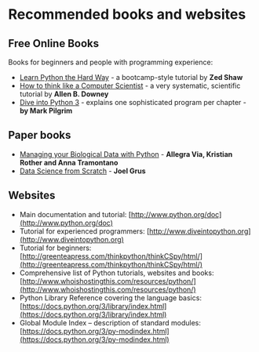 
# Recommended books and websites

## Free Online Books

Books for beginners and people with programming experience:

* [Learn Python the Hard Way](http://learnpythonthehardway.org/) - a bootcamp-style tutorial by **Zed Shaw**
* [How to think like a Computer Scientist](http://www.greenteapress.com/thinkpython/) - a very systematic, scientific tutorial by **Allen B. Downey**
* [Dive into Python 3](http://www.diveintopython3.net/) - explains one sophisticated program per chapter - **by Mark Pilgrim**

## Paper books

* [Managing your Biological Data with Python](https://www.crcpress.com/Managing-Your-Biological-Data-with-Python/Via-Rother-Tramontano/9781439880937) - **Allegra Via, Kristian Rother and Anna Tramontano**
* [Data Science from Scratch](http://shop.oreilly.com/product/0636920033400.do) - **Joel Grus**

## Websites

* Main documentation and tutorial: [http://www.python.org/doc](http://www.python.org/doc)
* Tutorial for experienced programmers: [http://www.diveintopython.org](http://www.diveintopython.org)
* Tutorial for beginners: [http://greenteapress.com/thinkpython/thinkCSpy/html/](http://greenteapress.com/thinkpython/thinkCSpy/html/)
* Comprehensive list of Python tutorials, websites and books: [http://www.whoishostingthis.com/resources/python/](http://www.whoishostingthis.com/resources/python/)
* Python Library Reference covering the language basics: [https://docs.python.org/3/library/index.html](https://docs.python.org/3/library/index.html)
* Global Module Index – description of standard modules:
[https://docs.python.org/3/py-modindex.html](https://docs.python.org/3/py-modindex.html)
